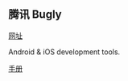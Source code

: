  腾讯 Bugly
------
[网址](http://android-mirror.bugly.qq.com:8080)

Android & iOS development tools.

[手册](http://android-mirror.bugly.qq.com:8080/include/usage.html)